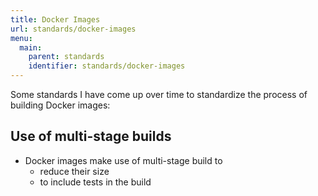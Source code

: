 ```yaml
---
title: Docker Images
url: standards/docker-images
menu:
  main:
    parent: standards
    identifier: standards/docker-images
---
```


Some standards I have come up over time to standardize the process of building Docker images:  

## Use of multi-stage builds

- Docker images make use of multi-stage build to
  - reduce their size
  - to include tests in the build
